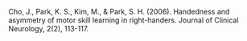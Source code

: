 
Cho, J., Park, K. S., Kim, M., & Park, S. H. (2006). Handedness and asymmetry of motor skill learning in right-handers. Journal of Clinical Neurology, 2(2), 113-117.
